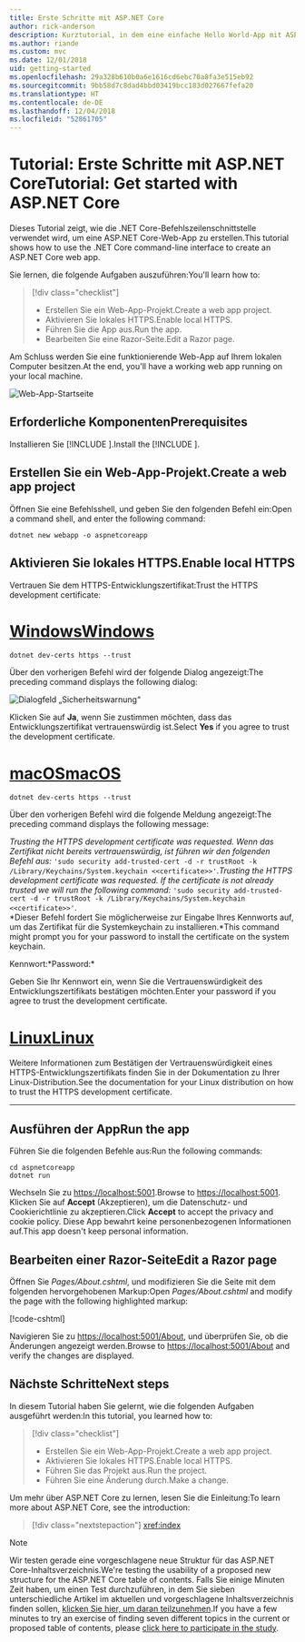 ```yaml
---
title: Erste Schritte mit ASP.NET Core
author: rick-anderson
description: Kurztutorial, in dem eine einfache Hello World-App mit ASP.NET Core erstellt und ausgeführt wird.
ms.author: riande
ms.custom: mvc
ms.date: 12/01/2018
uid: getting-started
ms.openlocfilehash: 29a328b610b0a6e1616cd6ebc70a8fa3e515eb92
ms.sourcegitcommit: 9bb58d7c8dad4bbd03419bcc183d027667fefa20
ms.translationtype: HT
ms.contentlocale: de-DE
ms.lasthandoff: 12/04/2018
ms.locfileid: "52861705"
---
```

# <a name="tutorial-get-started-with-aspnet-core"></a><span data-ttu-id="b4f09-103">Tutorial: Erste Schritte mit ASP.NET Core</span><span class="sxs-lookup"><span data-stu-id="b4f09-103">Tutorial: Get started with ASP.NET Core</span></span>

<span data-ttu-id="b4f09-104">Dieses Tutorial zeigt, wie die .NET Core-Befehlszeilenschnittstelle verwendet wird, um eine ASP.NET Core-Web-App zu erstellen.</span><span class="sxs-lookup"><span data-stu-id="b4f09-104">This tutorial shows how to use the .NET Core command-line interface to create an ASP.NET Core web app.</span></span>

<span data-ttu-id="b4f09-105">Sie lernen, die folgende Aufgaben auszuführen:</span><span class="sxs-lookup"><span data-stu-id="b4f09-105">You'll learn how to:</span></span>

> [!div class="checklist"]
> * <span data-ttu-id="b4f09-106">Erstellen Sie ein Web-App-Projekt.</span><span class="sxs-lookup"><span data-stu-id="b4f09-106">Create a web app project.</span></span>
> * <span data-ttu-id="b4f09-107">Aktivieren Sie lokales HTTPS.</span><span class="sxs-lookup"><span data-stu-id="b4f09-107">Enable local HTTPS.</span></span>
> * <span data-ttu-id="b4f09-108">Führen Sie die App aus.</span><span class="sxs-lookup"><span data-stu-id="b4f09-108">Run the app.</span></span>
> * <span data-ttu-id="b4f09-109">Bearbeiten Sie eine Razor-Seite.</span><span class="sxs-lookup"><span data-stu-id="b4f09-109">Edit a Razor page.</span></span>

<span data-ttu-id="b4f09-110">Am Schluss werden Sie eine funktionierende Web-App auf Ihrem lokalen Computer besitzen.</span><span class="sxs-lookup"><span data-stu-id="b4f09-110">At the end, you'll have a working web app running on your local machine.</span></span>

![Web-App-Startseite](_static/home-page.png)

## <a name="prerequisites"></a><span data-ttu-id="b4f09-112">Erforderliche Komponenten</span><span class="sxs-lookup"><span data-stu-id="b4f09-112">Prerequisites</span></span>

<span data-ttu-id="b4f09-113">Installieren Sie [!INCLUDE [](~/includes/2.1-SDK.md)].</span><span class="sxs-lookup"><span data-stu-id="b4f09-113">Install the [!INCLUDE [](~/includes/2.1-SDK.md)].</span></span>

## <a name="create-a-web-app-project"></a><span data-ttu-id="b4f09-114">Erstellen Sie ein Web-App-Projekt.</span><span class="sxs-lookup"><span data-stu-id="b4f09-114">Create a web app project</span></span>

<span data-ttu-id="b4f09-115">Öffnen Sie eine Befehlsshell, und geben Sie den folgenden Befehl ein:</span><span class="sxs-lookup"><span data-stu-id="b4f09-115">Open a command shell, and enter the following command:</span></span>

```console
dotnet new webapp -o aspnetcoreapp
```

## <a name="enable-local-https"></a><span data-ttu-id="b4f09-116">Aktivieren Sie lokales HTTPS.</span><span class="sxs-lookup"><span data-stu-id="b4f09-116">Enable local HTTPS</span></span>

<span data-ttu-id="b4f09-117">Vertrauen Sie dem HTTPS-Entwicklungszertifikat:</span><span class="sxs-lookup"><span data-stu-id="b4f09-117">Trust the HTTPS development certificate:</span></span>

# <a name="windowstabwindows"></a>[<span data-ttu-id="b4f09-118">Windows</span><span class="sxs-lookup"><span data-stu-id="b4f09-118">Windows</span></span>](#tab/windows)

```console
dotnet dev-certs https --trust
```

<span data-ttu-id="b4f09-119">Über den vorherigen Befehl wird der folgende Dialog angezeigt:</span><span class="sxs-lookup"><span data-stu-id="b4f09-119">The preceding command displays the following dialog:</span></span>

![Dialogfeld „Sicherheitswarnung“](_static/cert.png)

<span data-ttu-id="b4f09-121">Klicken Sie auf **Ja**, wenn Sie zustimmen möchten, dass das Entwicklungszertifikat vertrauenswürdig ist.</span><span class="sxs-lookup"><span data-stu-id="b4f09-121">Select **Yes** if you agree to trust the development certificate.</span></span>

# <a name="macostabmacos"></a>[<span data-ttu-id="b4f09-122">macOS</span><span class="sxs-lookup"><span data-stu-id="b4f09-122">macOS</span></span>](#tab/macos)

```console
dotnet dev-certs https --trust
```

<span data-ttu-id="b4f09-123">Über den vorherigen Befehl wird die folgende Meldung angezeigt:</span><span class="sxs-lookup"><span data-stu-id="b4f09-123">The preceding command displays the following message:</span></span>

<span data-ttu-id="b4f09-124">*Trusting the HTTPS development certificate was requested. Wenn das Zertifikat nicht bereits vertrauenswürdig, ist führen wir den folgenden Befehl aus:*  `'sudo security add-trusted-cert -d -r trustRoot -k /Library/Keychains/System.keychain <<certificate>>'`.</span><span class="sxs-lookup"><span data-stu-id="b4f09-124">*Trusting the HTTPS development certificate was requested. If the certificate is not already trusted we will run the following command:* `'sudo security add-trusted-cert -d -r trustRoot -k /Library/Keychains/System.keychain <<certificate>>'`.</span></span>  
<span data-ttu-id="b4f09-125">\*Dieser Befehl fordert Sie möglicherweise zur Eingabe Ihres Kennworts auf, um das Zertifikat für die Systemkeychain zu installieren.</span><span class="sxs-lookup"><span data-stu-id="b4f09-125">\*This command might prompt you for your password to install the certificate on the system keychain.</span></span>

<span data-ttu-id="b4f09-126">Kennwort:\*</span><span class="sxs-lookup"><span data-stu-id="b4f09-126">Password:\*</span></span>

<span data-ttu-id="b4f09-127">Geben Sie Ihr Kennwort ein, wenn Sie die Vertrauenswürdigkeit des Entwicklungszertifikats bestätigen möchten.</span><span class="sxs-lookup"><span data-stu-id="b4f09-127">Enter your password if you agree to trust the development certificate.</span></span>

# <a name="linuxtablinux"></a>[<span data-ttu-id="b4f09-128">Linux</span><span class="sxs-lookup"><span data-stu-id="b4f09-128">Linux</span></span>](#tab/linux)

<span data-ttu-id="b4f09-129">Weitere Informationen zum Bestätigen der Vertrauenswürdigkeit eines HTTPS-Entwicklungszertifikats finden Sie in der Dokumentation zu Ihrer Linux-Distribution.</span><span class="sxs-lookup"><span data-stu-id="b4f09-129">See the documentation for your Linux distribution on how to trust the HTTPS development certificate.</span></span>

---

## <a name="run-the-app"></a><span data-ttu-id="b4f09-130">Ausführen der App</span><span class="sxs-lookup"><span data-stu-id="b4f09-130">Run the app</span></span>

<span data-ttu-id="b4f09-131">Führen Sie die folgenden Befehle aus:</span><span class="sxs-lookup"><span data-stu-id="b4f09-131">Run the following commands:</span></span>

```console
cd aspnetcoreapp
dotnet run
```

<span data-ttu-id="b4f09-132">Wechseln Sie zu [https://localhost:5001](https://localhost:5001).</span><span class="sxs-lookup"><span data-stu-id="b4f09-132">Browse to [https://localhost:5001](https://localhost:5001).</span></span> <span data-ttu-id="b4f09-133">Klicken Sie auf **Accept** (Akzeptieren), um die Datenschutz- und Cookierichtlinie zu akzeptieren.</span><span class="sxs-lookup"><span data-stu-id="b4f09-133">Click **Accept** to accept the privacy and cookie policy.</span></span> <span data-ttu-id="b4f09-134">Diese App bewahrt keine personenbezogenen Informationen auf.</span><span class="sxs-lookup"><span data-stu-id="b4f09-134">This app doesn't keep personal information.</span></span>

## <a name="edit-a-razor-page"></a><span data-ttu-id="b4f09-135">Bearbeiten einer Razor-Seite</span><span class="sxs-lookup"><span data-stu-id="b4f09-135">Edit a Razor page</span></span>

<span data-ttu-id="b4f09-136">Öffnen Sie *Pages/About.cshtml*, und modifizieren Sie die Seite mit dem folgenden hervorgehobenen Markup:</span><span class="sxs-lookup"><span data-stu-id="b4f09-136">Open *Pages/About.cshtml* and modify the page with the following highlighted markup:</span></span>

[!code-cshtml[](sample/getting-started/about.cshtml?highlight=9)]

<span data-ttu-id="b4f09-137">Navigieren Sie zu [https://localhost:5001/About](https://localhost:5001/About), und überprüfen Sie, ob die Änderungen angezeigt werden.</span><span class="sxs-lookup"><span data-stu-id="b4f09-137">Browse to [https://localhost:5001/About](https://localhost:5001/About) and verify the changes are displayed.</span></span>

## <a name="next-steps"></a><span data-ttu-id="b4f09-138">Nächste Schritte</span><span class="sxs-lookup"><span data-stu-id="b4f09-138">Next steps</span></span>

<span data-ttu-id="b4f09-139">In diesem Tutorial haben Sie gelernt, wie die folgenden Aufgaben ausgeführt werden:</span><span class="sxs-lookup"><span data-stu-id="b4f09-139">In this tutorial, you learned how to:</span></span>

> [!div class="checklist"]
> * <span data-ttu-id="b4f09-140">Erstellen Sie ein Web-App-Projekt.</span><span class="sxs-lookup"><span data-stu-id="b4f09-140">Create a web app project.</span></span>
> * <span data-ttu-id="b4f09-141">Aktivieren Sie lokales HTTPS.</span><span class="sxs-lookup"><span data-stu-id="b4f09-141">Enable local HTTPS.</span></span>
> * <span data-ttu-id="b4f09-142">Führen Sie das Projekt aus.</span><span class="sxs-lookup"><span data-stu-id="b4f09-142">Run the project.</span></span>
> * <span data-ttu-id="b4f09-143">Führen Sie eine Änderung durch.</span><span class="sxs-lookup"><span data-stu-id="b4f09-143">Make a change.</span></span>

<span data-ttu-id="b4f09-144">Um mehr über ASP.NET Core zu lernen, lesen Sie die Einleitung:</span><span class="sxs-lookup"><span data-stu-id="b4f09-144">To learn more about ASP.NET Core, see the introduction:</span></span>

> [!div class="nextstepaction"]
> <xref:index>

> [!NOTE]
> <span data-ttu-id="b4f09-145">Wir testen gerade eine vorgeschlagene neue Struktur für das ASP.NET Core-Inhaltsverzeichnis.</span><span class="sxs-lookup"><span data-stu-id="b4f09-145">We're testing the usability of a proposed new structure for the ASP.NET Core table of contents.</span></span> <span data-ttu-id="b4f09-146">Falls Sie einige Minuten Zeit haben, um einen Test durchzuführen, in dem Sie sieben unterschiedliche Artikel im aktuellen und vorgeschlagene Inhaltsverzeichnis finden sollen, [klicken Sie hier, um daran teilzunehmen](https://dpk4xbh5.optimalworkshop.com/treejack/aa11wn82).</span><span class="sxs-lookup"><span data-stu-id="b4f09-146">If you have a few minutes to try an exercise of finding seven different topics in the current or proposed table of contents, please [click here to participate in the study](https://dpk4xbh5.optimalworkshop.com/treejack/aa11wn82).</span></span>
